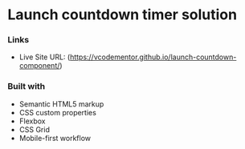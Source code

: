 # Launch countdown timer solution

### Links

- Live Site URL: (https://vcodementor.github.io/launch-countdown-component/)

### Built with

- Semantic HTML5 markup
- CSS custom properties
- Flexbox
- CSS Grid
- Mobile-first workflow

